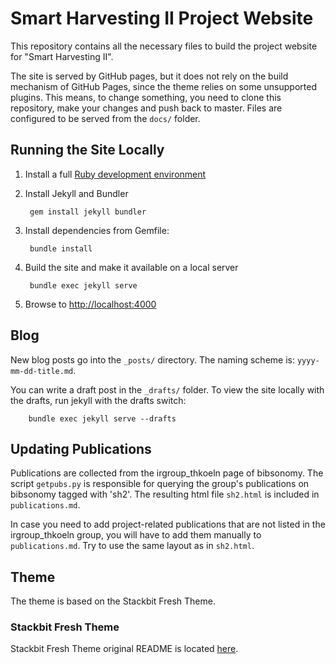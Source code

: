 # Smart Harvesting II Project Website

This repository contains all the necessary files to build the project website for "Smart Harvesting II".

The site is served by GitHub pages, but it does not rely on the build mechanism of GitHub Pages, since the theme relies on some unsupported plugins. This means, to change something, you need to clone this repository, make your changes and push back to master. Files are configured to be served from the `docs/` folder.

## Running the Site Locally

1. Install a full [Ruby development environment](https://jekyllrb.com/docs/installation/)

1. Install Jekyll and Bundler

        gem install jekyll bundler

1. Install dependencies from Gemfile:

        bundle install

1. Build the site and make it available on a local server

        bundle exec jekyll serve

1. Browse to [http://localhost:4000](http://localhost:4000)

## Blog

New blog posts go into the `_posts/` directory. The naming scheme is: `yyyy-mm-dd-title.md`.

You can write a draft post in the `_drafts/` folder. To view the site locally with the drafts, run jekyll with the drafts switch:
       
        bundle exec jekyll serve --drafts
        
## Updating Publications

Publications are collected from the irgroup_thkoeln page of bibsonomy. The script `getpubs.py` is responsible for querying the group's publications on bibsonomy tagged with 'sh2'. The resulting html file `sh2.html` is included in `publications.md`.

In case you need to add project-related publications that are not listed in the irgroup_thkoeln group, you will have to add them manually to `publications.md`. Try to use the same layout as in `sh2.html`.

## Theme

The theme is based on the Stackbit Fresh Theme.

### Stackbit Fresh Theme

Stackbit Fresh Theme original README is located [here](./README.theme.md).
